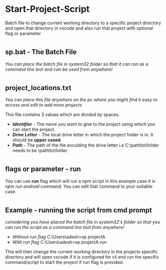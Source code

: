# Start-Project-Script
Batch file to change current working directory to a specific project directory and open that directory in vscode and also run that project with optional flag or parameter

#
## sp.bat - The Batch File
_You can place the batch file in system32 folder so that it can run as a command line tool and can be used from anywhere!_

#
## project_locations.txt
_You can place this file anywhere on the pc where you might find it easy to access and edit to add more projects_

This file contains 3 values which are divided by spaces.
* _**Identifier**_ - The name you want to give to the project using which you can start the project.
* _**Drive Letter**_ - The local drive letter in which the project folder is in. It should be **upper cased**.
* _**Path**_ - The path of the file exculding the drive letter i.e C:\path\to\folder needs to be \path\to\folder

#
## flags or parameter - run
You can use _**run**_ flag which will run a npm script in this example case it is _npm run android_ command.
You can edit that command to your suitable case.

#
## Example - running the script from cmd prompt
_considering you have placed the batch file in system32's folder so that you can run the script as a command line tool from anywhere!_

* _Without run flag_
C:\Users\adesh\>sp projectA
* _With run flag_
C:\Users\adesh\>sp projectA run

This will then change the current working directory in the projects specific directory and will open vscode if it is configured for cli and run the specific command/script to start the project if run flag is provided.
